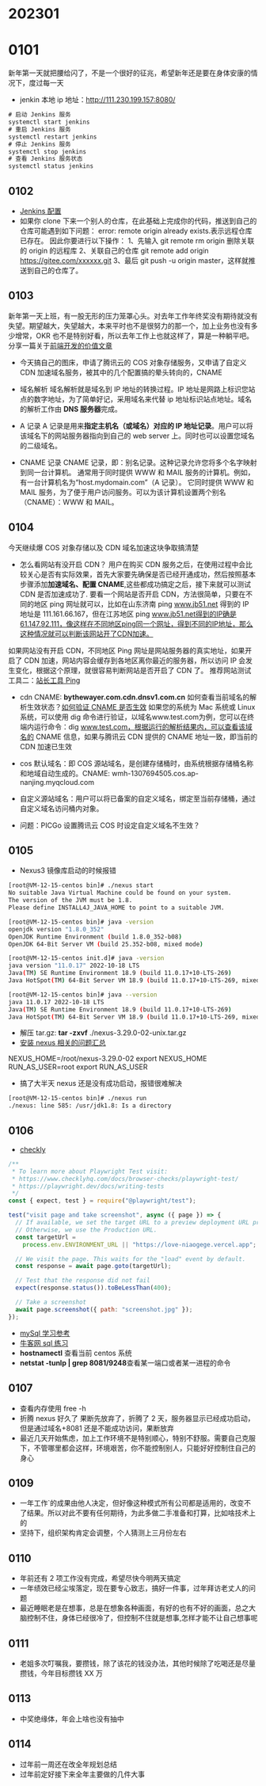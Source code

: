 # 202301

# 0101

新年第一天就把腰给闪了，不是一个很好的征兆，希望新年还是要在身体安康的情况下，度过每一天

- jenkin 本地 ip 地址：http://111.230.199.157:8080/

```js
# 启动 Jenkins 服务
systemctl start jenkins
# 重启 Jenkins 服务
systemctl restart jenkins
# 停止 Jenkins 服务
systemctl stop jenkins
# 查看 Jenkins 服务状态
systemctl status jenkins
```

## 0102

- [Jenkins 配置](https://mp.weixin.qq.com/s/UqkG_Pirt2jdXg7stepmqw)
- 如果你 clone 下来一个别人的仓库，在此基础上完成你的代码，推送到自己的仓库可能遇到如下问题：
  error: remote origin already exists.表示远程仓库已存在。
  因此你要进行以下操作：
  1、先输入 git remote rm origin 删除关联的 origin 的远程库
  2、关联自己的仓库 git remote add origin https://gitee.com/xxxxxx.git
  3、最后 git push -u origin master，这样就推送到自己的仓库了。

## 0103

新年第一天上班，有一股无形的压力笼罩心头。对去年工作年终奖没有期待就没有失望。期望越大，失望越大，本来平时也不是很努力的那一个，加上业务也没有多少增常，OKR 也不是特别好看，所以去年工作上也就这样了，算是一种躺平吧。
分享一篇关于[前端开发的价值文章](https://mp.weixin.qq.com/s/wq4dM_cRuAfXSTnaP1uGNQ)

- 今天搞自己的图床，申请了腾讯云的 COS 对象存储服务，又申请了自定义 CDN 加速域名服务，被其中的几个配置搞的晕头转向的，CNAME

- 域名解析
  域名解析就是域名到 IP 地址的转换过程。IP 地址是网路上标识您站点的数字地址，为了简单好记，采用域名来代替 ip 地址标识站点地址。域名的解析工作由 **DNS 服务器**完成。
- A 记录
  A 记录是用来**指定主机名（或域名）对应的 IP 地址记录**。用户可以将该域名下的网站服务器指向到自己的 web server 上。同时也可以设置您域名的二级域名。

- CNAME 记录
  CNAME 记录，即：别名记录。这种记录允许您将多个名字映射到同一台计算机。 通常用于同时提供 WWW 和 MAIL 服务的计算机。例如，有一台计算机名为“host.mydomain.com”（A 记录）。 它同时提供 WWW 和 MAIL 服务，为了便于用户访问服务。可以为该计算机设置两个别名（CNAME）：WWW 和 MAIL。

## 0104

今天继续爆 COS 对象存储以及 CDN 域名加速这块争取搞清楚

- 怎么看网站有没开启 CDN？
  用户在购买 CDN 服务之后，在使用过程中会比较关心是否有实际效果，首先大家要先确保是否已经开通成功，然后按照基本步骤添加**加速域名、配置 CNAME**,这些都成功搞定之后，接下来就可以测试 CDN 是否加速成功了.
  要看一个网站是否开启 CDN，方法很简单，只要在不同的地区 ping 网址就可以，比如在山东济南 ping www.jb51.net 得到的 IP 地址是 111.161.66.167，但在江苏地区 ping www.jb51.net得到的IP确是61.147.92.111，像这样在不同地区ping同一个网址，得到不同的IP地址，那么这种情况就可以判断该网站开了CDN加速。

如果网站没有开启 CDN，不同地区 Ping 网址是网站服务器的真实地址，如果开启了 CDN 加速，网站内容会缓存到各地区离你最近的服务器，所以访问 IP 会发生变化，根据这个原理，就很容易判断网站是否开启了 CDN 了。
推荐网站测试工具二：[站长工具 Ping](https://ping.chinaz.com/bythewayer.com)

- cdn CNAME: **bythewayer.com.cdn.dnsv1.com.cn**
  如何查看当前域名的解析生效状态？[如何验证 CNAME 是否生效](https://cloud.tencent.com/document/product/228/3149)
  如果您的系统为 Mac 系统或 Linux 系统，可以使用 dig 命令进行验证，以域名www.test.com为例，您可以在终端内运行命令：dig www.test.com，根据运行的解析结果内，可以查看该域名的 CNAME 信息，如果与腾讯云 CDN 提供的 CNAME 地址一致，即当前的 CDN 加速已生效

- cos 默认域名：即 COS 源站域名，是创建存储桶时，由系统根据存储桶名称和地域自动生成的。CNAME: wmh-1307694505.cos.ap-nanjing.myqcloud.com
- 自定义源站域名：用户可以将已备案的自定义域名，绑定至当前存储桶，通过自定义域名访问桶内对象。
- 问题：PICGo 设置腾讯云 COS 时设定自定义域名不生效？

## 0105

- Nexus3 镜像库启动的时候报错

```bash
[root@VM-12-15-centos bin]# ./nexus start
No suitable Java Virtual Machine could be found on your system.
The version of the JVM must be 1.8.
Please define INSTALL4J_JAVA_HOME to point to a suitable JVM.
```

```bash
[root@VM-12-15-centos bin]# java -version
openjdk version "1.8.0_352"
OpenJDK Runtime Environment (build 1.8.0_352-b08)
OpenJDK 64-Bit Server VM (build 25.352-b08, mixed mode)

[root@VM-12-15-centos init.d]# java -version
java version "11.0.17" 2022-10-18 LTS
Java(TM) SE Runtime Environment 18.9 (build 11.0.17+10-LTS-269)
Java HotSpot(TM) 64-Bit Server VM 18.9 (build 11.0.17+10-LTS-269, mixed mode)

[root@VM-12-15-centos bin]# java --version
java 11.0.17 2022-10-18 LTS
Java(TM) SE Runtime Environment 18.9 (build 11.0.17+10-LTS-269)
Java HotSpot(TM) 64-Bit Server VM 18.9 (build 11.0.17+10-LTS-269, mixed mode)
```

- 解压 tar.gz: **tar -zxvf** ./nexus-3.29.0-02-unix.tar.gz
- [安装 nexus 相关的问题汇总](https://copyfuture.com/blogs-details/20210714115344702b)

NEXUS_HOME=/root/nexus-3.29.0-02
export NEXUS_HOME
RUN_AS_USER=root
export RUN_AS_USER

- 搞了大半天 nexus 还是没有成功启动，报错很难解决

```bash
[root@VM-12-15-centos bin]# ./nexus run
./nexus: line 585: /usr/jdk1.8: Is a directory
```

## 0106

- [checkly](https://vercel.com/dashboard/integrations)

```js
/**
 * To learn more about Playwright Test visit:
 * https://www.checklyhq.com/docs/browser-checks/playwright-test/
 * https://playwright.dev/docs/writing-tests
 */
const { expect, test } = require("@playwright/test");

test("visit page and take screenshot", async ({ page }) => {
  // If available, we set the target URL to a preview deployment URL provided by the ENVIRONMENT_URL created by Vercel.
  // Otherwise, we use the Production URL.
  const targetUrl =
    process.env.ENVIRONMENT_URL || "https://love-niaogege.vercel.app";

  // We visit the page. This waits for the "load" event by default.
  const response = await page.goto(targetUrl);

  // Test that the response did not fail
  expect(response.status()).toBeLessThan(400);

  // Take a screenshot
  await page.screenshot({ path: "screenshot.jpg" });
});
```

- [mySql 学习参考](https://tobebetterjavaer.com/xuexiluxian/mysql.html#%E7%AC%AC%E4%B8%89%E9%98%B6%E6%AE%B5-%E8%BF%9B%E9%98%B6-mysql)
- [牛客网 sql 练习](https://www.nowcoder.com/exam/oj?tab=SQL%E7%AF%87&topicId=82)
- **hostnamectl** 查看当前 centos 系统
- **netstat -tunlp | grep 8081/9248**查看某一端口或者某一进程的命令

## 0107

- 查看内存使用 free -h
- 折腾 nexus 好久了 果断先放弃了，折腾了 2 天，服务器显示已经成功启动，但是通过域名+8081 还是不能成功访问，果断放弃
- 最近几天开始焦虑，加上工作环境不是特别顺心，特别不舒服。需要自己克服下，不管哪里都会这样，环境艰苦，你不能控制别人，只能好好控制住自己的身心

## 0109

- 一年工作`的成果由他人决定，但好像这种模式所有公司都是适用的，改变不了结果。所以对此不要有任何期待，为此多做二手准备和打算，比如啥技术上的
- 坚持下，组织架构肯定会调整，个人猜测上三月份左右

## 0110

- 年前还有 2 项工作没有完成，希望尽快今明两天搞定
- 一年绩效已经尘埃落定，现在要专心致志，搞好一件事，过年拜访老丈人的问题
- 最近睡眠老是在想事，总是在想象各种画面，有好的也有不好的画面，总之大脑控制不住，身体已经很冷了，但控制不住就是想事,怎样才能不让自己想事呢

## 0111

- 老姐多次叮嘱我，要攒钱，除了该花的钱没办法，其他时候除了吃喝还是尽量攒钱，今年目标攒钱 XX 万

## 0113

- 中奖绝缘体，年会上啥也没有抽中

## 0114

- 过年前一周还在改全年规划总结
- 过年前定好接下来全年主要做的几件大事
